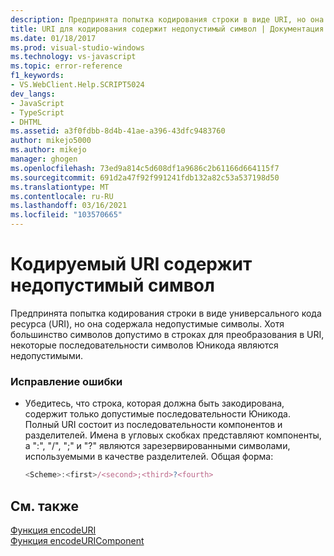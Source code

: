 ```yaml
---
description: Предпринята попытка кодирования строки в виде URI, но она содержала недопустимые символы.
title: URI для кодирования содержит недопустимый символ | Документация Майкрософт
ms.date: 01/18/2017
ms.prod: visual-studio-windows
ms.technology: vs-javascript
ms.topic: error-reference
f1_keywords:
- VS.WebClient.Help.SCRIPT5024
dev_langs:
- JavaScript
- TypeScript
- DHTML
ms.assetid: a3f0fdbb-8d4b-41ae-a396-43dfc9483760
author: mikejo5000
ms.author: mikejo
manager: ghogen
ms.openlocfilehash: 73ed9a814c5d608df1a9686c2b61166d664115f7
ms.sourcegitcommit: 691d2a47f92f991241fdb132a82c53a537198d50
ms.translationtype: MT
ms.contentlocale: ru-RU
ms.lasthandoff: 03/16/2021
ms.locfileid: "103570665"
---
```

# <a name="the-uri-to-be-encoded-contains-an-invalid-character"></a>Кодируемый URI содержит недопустимый символ
Предпринята попытка кодирования строки в виде универсального кода ресурса (URI), но она содержала недопустимые символы. Хотя большинство символов допустимо в строках для преобразования в URI, некоторые последовательности символов Юникода являются недопустимыми.  
  
### <a name="to-correct-this-error"></a>Исправление ошибки  
  
- Убедитесь, что строка, которая должна быть закодирована, содержит только допустимые последовательности Юникода. Полный URI состоит из последовательности компонентов и разделителей. Имена в угловых скобках представляют компоненты, а ":", "/", ";" и "?" являются зарезервированными символами, используемыми в качестве разделителей. Общая форма:  
  
    ```JavaScript  
    <Scheme>:<first>/<second>;<third>?<fourth>  
    ```  
  
## <a name="see-also"></a>См. также  
 [Функция encodeURI](https://developer.mozilla.org/docs/Web/JavaScript/Reference/Global_Objects/encodeuri)   
 [Функция encodeURIComponent](https://developer.mozilla.org/docs/Web/JavaScript/Reference/Global_Objects/encodeuricomponent)
